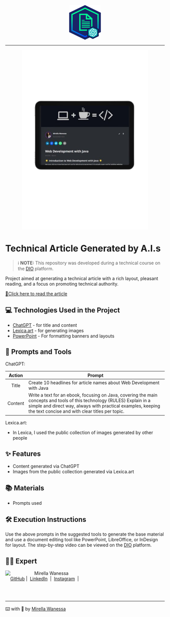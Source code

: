 <p align="center">
    <img width="100" src="tech/assets/banner.png">
</p>

-------

<p align="center">
  <img 
    src="tech/assets/Preview.png"
    width="400"  
  />
</p>

# Technical Article Generated by A.I.s


 > ℹ️ **NOTE:** This repository was developed during a technical course on the [DIO](https://dio.me) platform.

Project aimed at generating a technical article with a rich layout, pleasant reading, and a focus on promoting technical authority.

<a href="https://www.dio.me/articles/web-development-with-java-0852951e6cf5?utm_source=linkedin&utm_campaign=mgm-web-development-with-java-0852951e6cf5&utm_medium=article"> 📕Click here to read the article</a>

## 💻 Technologies Used in the Project

- [ChatGPT](https://chat.openai.com/) - for title and content
- [Lexica.art](https://lexica.art/) - for generating images
- [PowerPoint](https://www.microsoft.com/en/microsoft-365/powerpoint) - For formatting banners and layouts

## 📄 Prompts and Tools

ChatGPT:

|   Action   | Prompt                                                                                                                                                                                                                                                                         |
| :--------: | ---------------------------------------------------------------------------------------------------------------------------------------------------------------------------------------------------------------------------------------------------------------------------- |
|  Title     | Create 10 headlines for article names about Web Development with Java                                                                                                                                                                                                    |
|  Content   | Write a text for an ebook, focusing on Java, covering the main concepts and tools of this technology {RULES} Explain in a simple and direct way, always with practical examples, keeping the text concise and with clear titles per topic. |

Lexica.art:

- In Lexica, I used the public collection of images generated by other people

## ✨ Features

- Content generated via ChatGPT
- Images from the public collection generated via Lexica.art

## 📚 Materials

- Prompts used

## 🛠️ Execution Instructions

Use the above prompts in the suggested tools to generate the base material and use a document editing tool like PowerPoint, LibreOffice, or InDesign for layout. The step-by-step video can be viewed on the [DIO](https://dio.me) platform.

## 👨‍💻 Expert

<p>
    <img 
      align=left 
      margin=10 
      width=80 
      src="https://github.com/Mirellawanessa/Article-generate-by-ia-/blob/main/tech/assets/162898256.jpeg"
    />
    <p>&nbsp&nbsp&nbspMirella Wanessa<br>
    &nbsp&nbsp&nbsp
    <a href="https://github.com/Mirellawanessa">
    GitHub</a>&nbsp;|&nbsp;
    <a href="https://www.linkedin.com/in/mirellawanessa/">LinkedIn</a>
&nbsp;|&nbsp;
    <a href="https://www.instagram.com/_mirella.page/?next=%2F">
    Instagram</a>
&nbsp;|&nbsp;</p>
</p>
<br/><br/>
<p>

---

⌨️ with 💜 by [Mirella Wanessa](https://github.com/Mirellawanessa)

